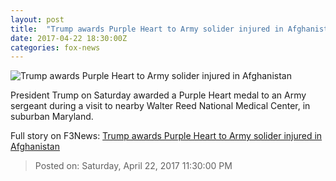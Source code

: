 ```yaml
---
layout: post
title:  "Trump awards Purple Heart to Army solider injured in Afghanistan"
date: 2017-04-22 18:30:00Z
categories: fox-news
---
```


![Trump awards Purple Heart to Army solider injured in Afghanistan](http://a57.foxnews.com/images.foxnews.com/content/fox-news/politics/2017/04/22/president-trump-presents-purple-heart-to-army-solider-injured-in-afghanistan/_jcr_content/par/featured-media/media-0.img.jpg/876/493/1492885647354.jpg?ve=1&tl=1)

President Trump on Saturday awarded a Purple Heart medal to an Army sergeant during a visit to nearby Walter Reed National Medical Center, in suburban Maryland.


Full story on F3News: [Trump awards Purple Heart to Army solider injured in Afghanistan](http://www.f3nws.com/n/Vtv2ZH)

> Posted on: Saturday, April 22, 2017 11:30:00 PM
